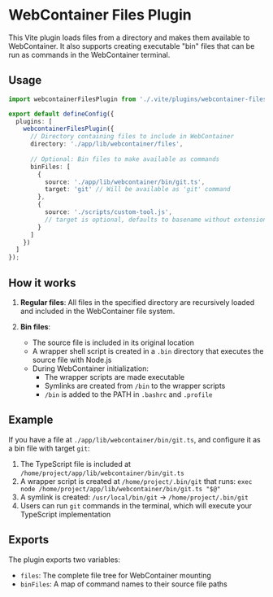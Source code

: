 # WebContainer Files Plugin

This Vite plugin loads files from a directory and makes them available to WebContainer. It also supports creating executable "bin" files that can be run as commands in the WebContainer terminal.

## Usage

```typescript
import webcontainerFilesPlugin from './.vite/plugins/webcontainer-files';

export default defineConfig({
  plugins: [
    webcontainerFilesPlugin({
      // Directory containing files to include in WebContainer
      directory: './app/lib/webcontainer/files',
      
      // Optional: Bin files to make available as commands
      binFiles: [
        {
          source: './app/lib/webcontainer/bin/git.ts',
          target: 'git' // Will be available as 'git' command
        },
        {
          source: './scripts/custom-tool.js',
          // target is optional, defaults to basename without extension
        }
      ]
    })
  ]
});
```

## How it works

1. **Regular files**: All files in the specified directory are recursively loaded and included in the WebContainer file system.

2. **Bin files**: 
   - The source file is included in its original location
   - A wrapper shell script is created in a `.bin` directory that executes the source file with Node.js
   - During WebContainer initialization:
     - The wrapper scripts are made executable
     - Symlinks are created from `/bin` to the wrapper scripts
     - `/bin` is added to the PATH in `.bashrc` and `.profile`

## Example

If you have a file at `./app/lib/webcontainer/bin/git.ts`, and configure it as a bin file with target `git`:

1. The TypeScript file is included at `/home/project/app/lib/webcontainer/bin/git.ts`
2. A wrapper script is created at `/home/project/.bin/git` that runs: `exec node /home/project/app/lib/webcontainer/bin/git.ts "$@"`
3. A symlink is created: `/usr/local/bin/git` -> `/home/project/.bin/git`
4. Users can run `git` commands in the terminal, which will execute your TypeScript implementation

## Exports

The plugin exports two variables:

- `files`: The complete file tree for WebContainer mounting
- `binFiles`: A map of command names to their source file paths